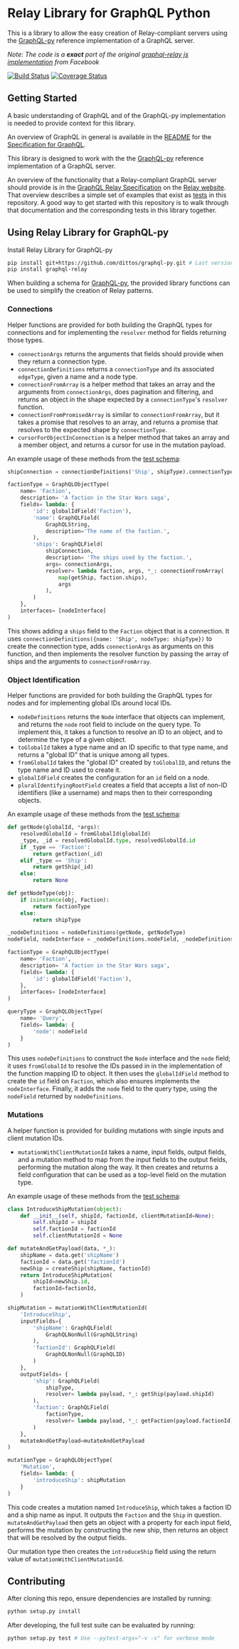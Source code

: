 # Relay Library for GraphQL Python

This is a library to allow the easy creation of Relay-compliant servers using
the [GraphQL-py](https://github.com/dittos/graphql-py) reference implementation
of a GraphQL server.

*Note: The code is a __exact__ port of the original [graphql-relay js implementation](https://github.com/graphql/graphql-relay-js)
from Facebook*

[![Build Status](https://travis-ci.org/syrusakbary/graphql-relay-py.svg?branch=master)](https://travis-ci.org/syrusakbary/graphql-relay-py)
[![Coverage Status](https://coveralls.io/repos/syrusakbary/graphql-relay-py/badge.svg?branch=master&service=github)](https://coveralls.io/github/syrusakbary/graphql-relay-py?branch=master)

## Getting Started

A basic understanding of GraphQL and of the GraphQL-py implementation is needed
to provide context for this library.

An overview of GraphQL in general is available in the
[README](https://github.com/dittos/graphql-py/blob/master/README.md) for the
[Specification for GraphQL](https://github.com/dittos/graphql-py).

This library is designed to work with the 
the [GraphQL-py](https://github.com/dittos/graphql-py) reference implementation
of a GraphQL server.

An overview of the functionality that a Relay-compliant GraphQL server should
provide is in the [GraphQL Relay Specification](https://facebook.github.io/relay/docs/graphql-relay-specification.html)
on the [Relay website](https://facebook.github.io/relay/). That overview
describes a simple set of examples that exist as [tests](tests) in this
repository. A good way to get started with this repository is to walk through
that documentation and the corresponding tests in this library together.

## Using Relay Library for GraphQL-py

Install Relay Library for GraphQL-py

```sh
pip install git+https://github.com/dittos/graphql-py.git # Last version of graphql-py
pip install graphql-relay
```

When building a schema for [GraphQL-py](https://github.com/dittos/graphql-py),
the provided library functions can be used to simplify the creation of Relay
patterns.

### Connections 

Helper functions are provided for both building the GraphQL types
for connections and for implementing the `resolver` method for fields
returning those types.

 - `connectionArgs` returns the arguments that fields should provide when
they return a connection type.
 - `connectionDefinitions` returns a `connectionType` and its associated
`edgeType`, given a name and a node type.
 - `connectionFromArray` is a helper method that takes an array and the
arguments from `connectionArgs`, does pagination and filtering, and returns
an object in the shape expected by a `connectionType`'s `resolver` function.
 - `connectionFromPromisedArray` is similar to `connectionFromArray`, but
it takes a promise that resolves to an array, and returns a promise that
resolves to the expected shape by `connectionType`.
 - `cursorForObjectInConnection` is a helper method that takes an array and a
member object, and returns a cursor for use in the mutation payload.

An example usage of these methods from the [test schema](tests/starwars/schema.py):

```python
shipConnection = connectionDefinitions('Ship', shipType).connectionType

factionType = GraphQLObjectType(
    name= 'Faction',
    description= 'A faction in the Star Wars saga',
    fields= lambda: {
        'id': globalIdField('Faction'),
        'name': GraphQLField(
            GraphQLString,
            description='The name of the faction.',
        ),
        'ships': GraphQLField(
            shipConnection,
            description= 'The ships used by the faction.',
            args= connectionArgs,
            resolver= lambda faction, args, *_: connectionFromArray(
                map(getShip, faction.ships),
                args
            ),
        )
    },
    interfaces= [nodeInterface]
)
```

This shows adding a `ships` field to the `Faction` object that is a connection.
It uses `connectionDefinitions({name: 'Ship', nodeType: shipType})` to create
the connection type, adds `connectionArgs` as arguments on this function, and
then implements the resolver function by passing the array of ships and the
arguments to `connectionFromArray`.

### Object Identification

Helper functions are provided for both building the GraphQL types
for nodes and for implementing global IDs around local IDs.

 - `nodeDefinitions` returns the `Node` interface that objects can implement,
and returns the `node` root field to include on the query type. To implement
this, it takes a function to resolve an ID to an object, and to determine
the type of a given object.
 - `toGlobalId` takes a type name and an ID specific to that type name,
and returns a "global ID" that is unique among all types.
 - `fromGlobalId` takes the "global ID" created by `toGlobalID`, and retuns
the type name and ID used to create it.
 - `globalIdField` creates the configuration for an `id` field on a node.
 - `pluralIdentifyingRootField` creates a field that accepts a list of
non-ID identifiers (like a username) and maps then to their corresponding
objects.

An example usage of these methods from the [test schema](tests/starwars/schema.py):

```python
def getNode(globalId, *args):
    resolvedGlobalId = fromGlobalId(globalId)
    _type, _id = resolvedGlobalId.type, resolvedGlobalId.id
    if _type == 'Faction':
        return getFaction(_id)
    elif _type == 'Ship':
        return getShip(_id)
    else:
        return None

def getNodeType(obj):
    if isinstance(obj, Faction):
        return factionType
    else:
        return shipType

_nodeDefinitions = nodeDefinitions(getNode, getNodeType)
nodeField, nodeInterface = _nodeDefinitions.nodeField, _nodeDefinitions.nodeInterface

factionType = GraphQLObjectType(
    name= 'Faction',
    description= 'A faction in the Star Wars saga',
    fields= lambda: {
        'id': globalIdField('Faction'),
    },
    interfaces= [nodeInterface]
)

queryType = GraphQLObjectType(
    name= 'Query',
    fields= lambda: {
        'node': nodeField
    }
)
```

This uses `nodeDefinitions` to construct the `Node` interface and the `node`
field; it uses `fromGlobalId` to resolve the IDs passed in in the implementation
of the function mapping ID to object. It then uses the `globalIdField` method to
create the `id` field on `Faction`, which also ensures implements the
`nodeInterface`. Finally, it adds the `node` field to the query type, using the
`nodeField` returned by `nodeDefinitions`.

### Mutations

A helper function is provided for building mutations with
single inputs and client mutation IDs.

 - `mutationWithClientMutationId` takes a name, input fields, output fields,
and a mutation method to map from the input fields to the output fields,
performing the mutation along the way. It then creates and returns a field
configuration that can be used as a top-level field on the mutation type.

An example usage of these methods from the [test schema](tests/starwars/schema.py):

```python
class IntroduceShipMutation(object):
    def __init__(self, shipId, factionId, clientMutationId=None):
        self.shipId = shipId
        self.factionId = factionId
        self.clientMutationId = None

def mutateAndGetPayload(data, *_):
    shipName = data.get('shipName')
    factionId = data.get('factionId')
    newShip = createShip(shipName, factionId)
    return IntroduceShipMutation(
        shipId=newShip.id,
        factionId=factionId,
    )

shipMutation = mutationWithClientMutationId(
    'IntroduceShip',
    inputFields={
        'shipName': GraphQLField(
            GraphQLNonNull(GraphQLString)
        ),
        'factionId': GraphQLField(
            GraphQLNonNull(GraphQLID)
        )
    },
    outputFields= {
        'ship': GraphQLField(
            shipType,
            resolver= lambda payload, *_: getShip(payload.shipId)
        ),
        'faction': GraphQLField(
            factionType,
            resolver= lambda payload, *_: getFaction(payload.factionId)
        )
    },
    mutateAndGetPayload=mutateAndGetPayload
)

mutationType = GraphQLObjectType(
    'Mutation',
    fields= lambda: {
        'introduceShip': shipMutation
    }
)
```

This code creates a mutation named `IntroduceShip`, which takes a faction
ID and a ship name as input. It outputs the `Faction` and the `Ship` in
question. `mutateAndGetPayload` then gets an object with a property for
each input field, performs the mutation by constructing the new ship, then
returns an object that will be resolved by the output fields.

Our mutation type then creates the `introduceShip` field using the return
value of `mutationWithClientMutationId`.

## Contributing

After cloning this repo, ensure dependencies are installed by running:

```sh
python setup.py install
```

After developing, the full test suite can be evaluated by running:

```sh
python setup.py test # Use --pytest-args="-v -s" for verbose mode
```
